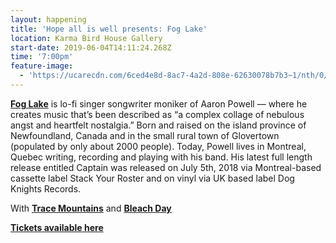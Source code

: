 ```yaml
---
layout: happening
title: 'Hope all is well presents: Fog Lake'
location: Karma Bird House Gallery
start-date: 2019-06-04T14:11:24.268Z
time: '7:00pm'
feature-image:
  - 'https://ucarecdn.com/6ced4e8d-8ac7-4a2d-808e-62630078b7b3~1/nth/0/'
---
```

<a href="https://foglake.bandcamp.com/" target="_blank">**Fog Lake**</a> is lo-fi singer songwriter moniker of Aaron Powell — where he creates music that’s been described as “a complex collage of nebulous angst and heartfelt nostalgia.” Born and raised on the island province of Newfoundland, Canada and in the small rural town of Glovertown (populated by only about 2000 people). Today, Powell lives in Montreal, Quebec writing, recording and playing with his band. His latest full length release entitled Captain was released on July 5th, 2018 via Montreal-based cassette label Stack Your Roster and on vinyl via UK based label Dog Knights Records.

With <a href="https://tracemountains.bandcamp.com" target="_blank">**Trace Mountains**</a> and <a href="https://bleachday.bandcamp.com" target="_blank">**Bleach Day**</a>

<a href="https://www.eventbrite.com/e/fog-lake-with-trace-mountains-bleach-day-at-the-karma-bird-house-tickets-59799547055?aff=efbeventtix&fbclid=IwAR0HlBG50BxrRmOjvhbBS8iLJznz2yn-NP8V4DezRQFBVMx0maA7MJ9Z8-w" target="_blank">**Tickets available here**</a>
